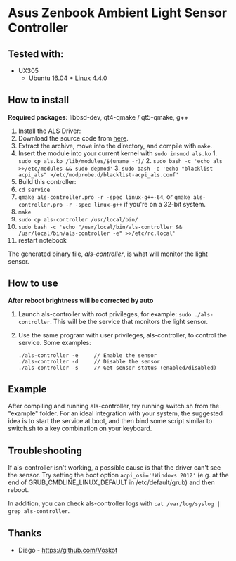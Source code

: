 Asus Zenbook Ambient Light Sensor Controller
============================================

Tested with:
------------
 * UX305
   * Ubuntu 16.04 + Linux 4.4.0

How to install
--------------

**Required packages:** libbsd-dev, qt4-qmake / qt5-qmake, g++

 1. Install the ALS Driver:
   1. Download the source code from [here](https://github.com/danieleds/als).
   2. Extract the archive, move into the directory, and compile with `make`.
   3. Insert the module into your current kernel with `sudo insmod als.ko`
     1. `sudo cp als.ko /lib/modules/$(uname -r)/`
     2. `sudo bash -c 'echo als >>/etc/modules && sudo depmod'`
     3. `sudo bash -c 'echo "blacklist acpi_als" >/etc/modprobe.d/blacklist-acpi_als.conf'`
 2. Build this controller:
   1. `cd service`
   2. `qmake als-controller.pro -r -spec linux-g++-64`, or `qmake als-controller.pro -r -spec linux-g++` if you're on a 32-bit system.
   3. `make`
   4. `sudo cp als-controller /usr/local/bin/`
   5. `sudo bash -c 'echo "/usr/local/bin/als-controller && /usr/local/bin/als-controller -e" >>/etc/rc.local'`
   6. restart notebook

The generated binary file, *als-controller*, is what will monitor the light sensor.

How to use
----------
**After reboot brightness will be corrected by auto**
 1. Launch als-controller with root privileges, for example: `sudo ./als-controller`. This will be the service that monitors the light sensor.
 2. Use the same program with user privileges, als-controller, to control the service. Some examples:

        ./als-controller -e     // Enable the sensor
        ./als-controller -d     // Disable the sensor
        ./als-controller -s     // Get sensor status (enabled/disabled)

Example
-------
After compiling and running als-controller, try running switch.sh from the "example" folder.
For an ideal integration with your system, the suggested idea is to start the service at boot,
and then bind some script similar to switch.sh to a key combination on your keyboard.

Troubleshooting
---------------
If als-controller isn't working, a possible cause is that the driver can't see the sensor. Try setting the boot option `acpi_osi='!Windows 2012'` (e.g. at the end of GRUB_CMDLINE_LINUX_DEFAULT in /etc/default/grub) and then reboot.

In addition, you can check als-controller logs with `cat /var/log/syslog | grep als-controller`.

Thanks
------
 * Diego - https://github.com/Voskot
